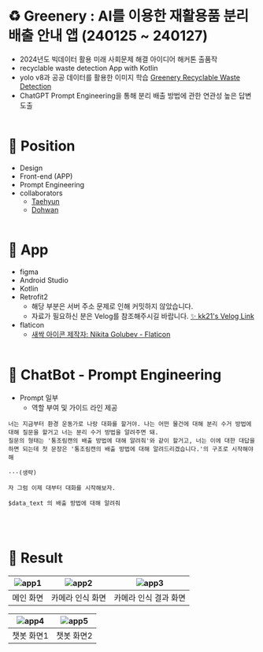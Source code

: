 # ♻️ Greenery : AI를 이용한 재활용품 분리 배출 안내 앱 (240125 ~ 240127)
- 2024년도 빅데이터 활용 미래 사회문제 해결 아이디어 해커톤 출품작
- recyclable waste detection App with Kotlin
- yolo v8과 공공 데이터를 활용한 이미지 학습
[Greenery Recyclable Waste Detection](https://github.com/the0807/Greenery-Recyclable-Waste-Detection)
- ChatGPT Prompt Engineering을 통해 분리 배출 방법에 관한 연관성 높은 답변 도출
<br><br>

# 🏢 Position
- Design
- Front-end (APP)
- Prompt Engineering
- collaborators
  - [Taehyun](https://github.com/the0807)
  - [Dohwan](https://github.com/ehghks021203)
<br><br>

# 📱 App
- figma
- Android Studio
- Kotlin
- Retrofit2 
  - 해당 부분은 서버 주소 문제로 인해 커밋하지 않았습니다.
  - 자료가 필요하신 분은 Velog를 참조해주시길 바랍니다. [✨ kk21's Velog Link](https://velog.io/@kk21/posts)
- flaticon
  - <a href="https://www.flaticon.com/kr/free-icons/" title="새싹 아이콘">새싹 아이콘  제작자: Nikita Golubev - Flaticon</a>
<br><br>

# 💬 ChatBot - Prompt Engineering
- Prompt 일부
  - 역할 부여 및 가이드 라인 제공
```
너는 지금부터 환경 운동가로 나랑 대화를 할거야. 나는 어떤 물건에 대해 분리 수거 방법에 대해 질문을 할거고 너는 분리 수거 방법을 알려주면 돼.
질문의 형태는 '통조림캔의 배출 방법에 대해 알려줘'와 같이 할거고, 너는 이에 대한 대답을 하면 되는데 첫 문장은 '통조림캔의 배출 방법에 대해 알려드리겠습니다.'의 구조로 시작해야 해 

···(생략)

자 그럼 이제 대부터 대화를 시작해보자.

$data_text 의 배출 방법에 대해 알려줘
```
<br><br>

# 🌱 Result
![app1](https://github.com/bkk21/Greenery/assets/108513540/26191155-f574-4e3b-8bc2-fc6109c69070)|![app2](https://github.com/bkk21/Greenery/assets/108513540/89284dae-61b6-4b0b-baf4-e77a37dc2326)|![app3](https://github.com/bkk21/Greenery/assets/108513540/427ff9b2-640b-41ee-aa99-c7caac3e7935)
|:---:|:---:|:---:|
| <center>메인 화면</center> | <center>카메라 인식 화면</center> | <center>카메라 인식 결과 화면</center>|

![app4](https://github.com/bkk21/Greenery/assets/108513540/fcc3321b-889c-4666-b092-4b7ef2adaaa8)|![app5](https://github.com/bkk21/Greenery/assets/108513540/12d35c98-b02e-465e-b1ee-19968b8e653b)
|:---:|:---:|
|<center>챗봇 화면1</center>|<center>챗봇 화면2</center>
